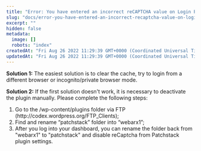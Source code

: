 ```yaml
---
title: "Error: You have entered an incorrect reCAPTCHA value on Login Page"
slug: "docs/error-you-have-entered-an-incorrect-recaptcha-value-on-login-page"
excerpt: ""
hidden: false
metadata: 
  image: []
  robots: "index"
createdAt: "Fri Aug 26 2022 11:29:39 GMT+0000 (Coordinated Universal Time)"
updatedAt: "Fri Aug 26 2022 11:29:39 GMT+0000 (Coordinated Universal Time)"
---
```

<b>Solution 1:</b> The easiest solution is to clear the cache, try to login from a different browser or incognito/private browser mode.

<b>Solution 2:</b> If the first solution doesn't work, it is necessary to deactivate the plugin manually. Please complete the following steps:

<ol><li>
Go to the /wp-content/plugins folder via FTP (http://codex.wordpress.org/FTP_Clients);
</li><li>
Find and rename “patchstack” folder into “webarx1”;
</li><li>
After you log into your dashboard, you can rename the folder back from "webarx1" to "patchstack" and disable reCaptcha from Patchstack plugin settings.</li></ol>
